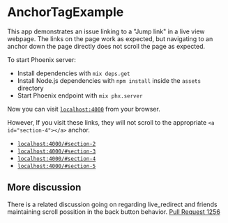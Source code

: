 # AnchorTagExample

This app demonstrates an issue linking to a "Jump link" in a live view webpage.  The links on the page work as expected, but navigating to an anchor down the page directly does not scroll the page as expected.

To start Phoenix server:

  * Install dependencies with `mix deps.get`
  * Install Node.js dependencies with `npm install` inside the `assets` directory
  * Start Phoenix endpoint with `mix phx.server`

Now you can visit [`localhost:4000`](http://localhost:4000) from your browser.


However,  If you visit these links, they will not scroll to the appropriate ```<a id="section-4"></a>``` anchor.

* [`localhost:4000/#section-2`](http://localhost:4000/#section-2) 
* [`localhost:4000/#section-3`](http://localhost:4000/#section-3) 
* [`localhost:4000/#section-4`](http://localhost:4000/#section-4) 
* [`localhost:4000/#section-5`](http://localhost:4000/#section-5) 


## More discussion
There is a related discussion going on regarding live_redirect and friends maintaining scroll possition in the back button behavior. [Pull Request 1256](https://github.com/phoenixframework/phoenix_live_view/pull/1256)
